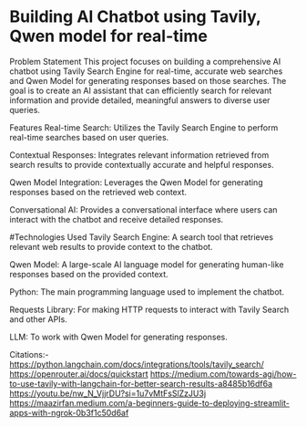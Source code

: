 # Building AI Chatbot using Tavily, Qwen model for real-time

Problem Statement
This project focuses on building a comprehensive AI chatbot using Tavily Search Engine for real-time, accurate web searches and Qwen Model for generating responses based on those searches. The goal is to create an AI assistant that can efficiently search for relevant information and provide detailed, meaningful answers to diverse user queries.

Features
Real-time Search: Utilizes the Tavily Search Engine to perform real-time searches based on user queries.

Contextual Responses: Integrates relevant information retrieved from search results to provide contextually accurate and helpful responses.

Qwen Model Integration: Leverages the Qwen Model for generating responses based on the retrieved web context.

Conversational AI: Provides a conversational interface where users can interact with the chatbot and receive detailed responses.


#Technologies Used
Tavily Search Engine: A search tool that retrieves relevant web results to provide context to the chatbot.

Qwen Model: A large-scale AI language model for generating human-like responses based on the provided context.

Python: The main programming language used to implement the chatbot.

Requests Library: For making HTTP requests to interact with Tavily Search and other APIs.

LLM: To work with Qwen Model for generating responses.

Citations:-
https://python.langchain.com/docs/integrations/tools/tavily_search/
https://openrouter.ai/docs/quickstart
https://medium.com/towards-agi/how-to-use-tavily-with-langchain-for-better-search-results-a8485b16df6a
https://youtu.be/nw_N_VjjrDU?si=1u7vMtFsSlZzJU3j
https://maazirfan.medium.com/a-beginners-guide-to-deploying-streamlit-apps-with-ngrok-0b3f1c50d6af
